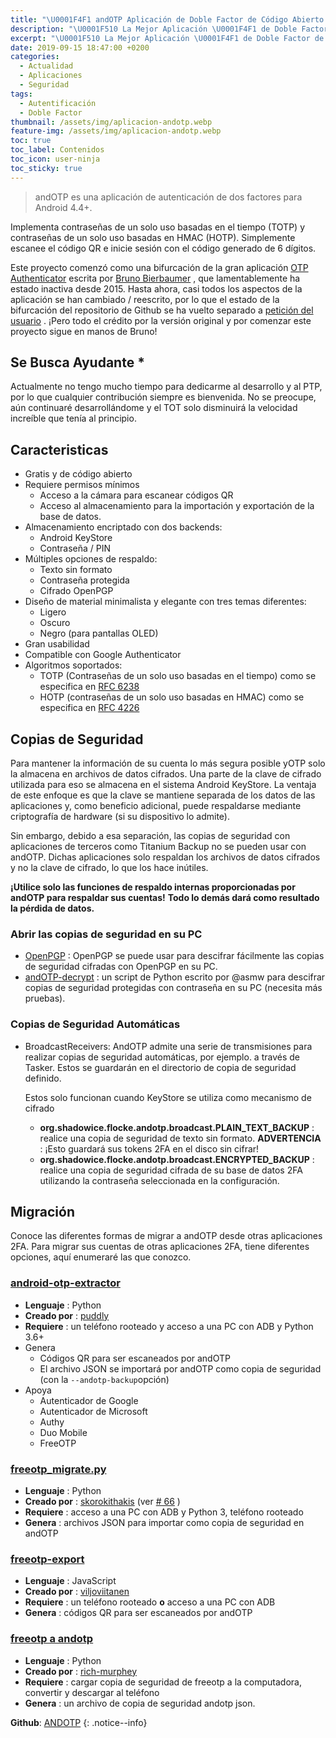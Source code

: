 ```yaml
---
title: "\U0001F4F1 andOTP Aplicación de Doble Factor de Código Abierto para Android"
description: "\U0001F510 La Mejor Aplicación \U0001F4F1 de Doble Factor de Código Abierto para Android"
excerpt: "\U0001F510 La Mejor Aplicación \U0001F4F1 de Doble Factor de Código Abierto para Android"
date: 2019-09-15 18:47:00 +0200
categories:
  - Actualidad
  - Aplicaciones
  - Seguridad
tags:
  - Autentificación
  - Doble Factor
thumbnail: /assets/img/aplicacion-andotp.webp
feature-img: /assets/img/aplicacion-andotp.webp
toc: true
toc_label: Contenidos
toc_icon: user-ninja
toc_sticky: true
---
```


> andOTP es una aplicaci&oacute;n de autenticaci&oacute;n de dos factores para Android 4.4+.

Implementa contrase&ntilde;as de un solo uso basadas en el tiempo (TOTP) y contrase&ntilde;as de un solo uso basadas en HMAC (HOTP). Simplemente escanee el c&oacute;digo QR e inicie sesi&oacute;n con el c&oacute;digo generado de 6 d&iacute;gitos.

Este proyecto comenz&oacute; como una bifurcaci&oacute;n de la gran aplicaci&oacute;n [OTP Authenticator](https://github.com/0xbb/otp-authenticator) escrita por [Bruno Bierbaumer](https://github.com/0xbb) , que lamentablemente ha estado inactiva desde 2015. Hasta ahora, casi todos los aspectos de la aplicaci&oacute;n se han cambiado / reescrito, por lo que el estado de la bifurcaci&oacute;n del repositorio de Github se ha vuelto separado a [petici&oacute;n del usuario](https://github.com/andOTP/andOTP/issues/145) . &iexcl;Pero todo el cr&eacute;dito por la versi&oacute;n original y por comenzar este proyecto sigue en manos de Bruno\!

## Se Busca Ayudante \*

Actualmente no tengo mucho tiempo para dedicarme al desarrollo y al PTP, por lo que cualquier contribuci&oacute;n siempre es bienvenida. No se preocupe, a&uacute;n continuar&eacute; desarroll&aacute;ndome y el TOT solo disminuir&aacute; la velocidad incre&iacute;ble que ten&iacute;a al principio.

## Caracteristicas

* Gratis y de c&oacute;digo abierto
* Requiere permisos m&iacute;nimos
  * Acceso a la c&aacute;mara para escanear c&oacute;digos QR
  * Acceso al almacenamiento para la importaci&oacute;n y exportaci&oacute;n de la base de datos.
* Almacenamiento encriptado con dos backends:
  * Android KeyStore
  * Contrase&ntilde;a / PIN
* M&uacute;ltiples opciones de respaldo:
  * Texto sin formato
  * Contrase&ntilde;a protegida
  * Cifrado OpenPGP
* Dise&ntilde;o de material minimalista y elegante con tres temas diferentes:
  * Ligero
  * Oscuro
  * Negro (para pantallas OLED)
* Gran usabilidad
* Compatible con Google Authenticator
* Algoritmos soportados:
  * TOTP (Contrase&ntilde;as de un solo uso basadas en el tiempo) como se especifica en [RFC 6238](https://tools.ietf.org/html/rfc6238)
  * HOTP (contrase&ntilde;as de un solo uso basadas en HMAC) como se especifica en [RFC 4226](https://tools.ietf.org/html/rfc4226)

## Copias de Seguridad

Para mantener la informaci&oacute;n de su cuenta lo m&aacute;s segura posible yOTP solo la almacena en archivos de datos cifrados. Una parte de la clave de cifrado utilizada para eso se almacena en el sistema Android KeyStore. La ventaja de este enfoque es que la clave se mantiene separada de los datos de las aplicaciones y, como beneficio adicional, puede respaldarse mediante criptograf&iacute;a de hardware (si su dispositivo lo admite).

Sin embargo, debido a esa separaci&oacute;n, las copias de seguridad con aplicaciones de terceros como Titanium Backup no se pueden usar con andOTP. Dichas aplicaciones solo respaldan los archivos de datos cifrados y no la clave de cifrado, lo que los hace in&uacute;tiles.

**&iexcl;Utilice solo las funciones de respaldo internas proporcionadas por andOTP para respaldar sus cuentas\!** **Todo lo dem&aacute;s dar&aacute; como resultado la p&eacute;rdida de datos.**

### Abrir las copias de seguridad en su PC

* [OpenPGP](http://openpgp.org/) : OpenPGP se puede usar para descifrar f&aacute;cilmente las copias de seguridad cifradas con OpenPGP en su PC.
* [andOTP-decrypt](https://github.com/asmw/andOTP-decrypt) : un script de Python escrito por @asmw para descifrar copias de seguridad protegidas con contrase&ntilde;a en su PC (necesita m&aacute;s pruebas).

### Copias de Seguridad Autom&aacute;ticas

* BroadcastReceivers: AndOTP admite una serie de transmisiones para realizar copias de seguridad autom&aacute;ticas, por ejemplo. a trav&eacute;s de Tasker. Estos se guardar&aacute;n en el directorio de copia de seguridad definido.

  Estos solo funcionan cuando KeyStore se utiliza como mecanismo de cifrado

  * **org.shadowice.flocke.andotp.broadcast.PLAIN\_TEXT\_BACKUP** : realice una copia de seguridad de texto sin formato. **ADVERTENCIA** : &iexcl;Esto guardar&aacute; sus tokens 2FA en el disco sin cifrar\!
  * **org.shadowice.flocke.andotp.broadcast.ENCRYPTED\_BACKUP** : realice una copia de seguridad cifrada de su base de datos 2FA utilizando la contrase&ntilde;a seleccionada en la configuraci&oacute;n.

## Migraci&oacute;n

Conoce las diferentes formas de migrar a andOTP desde otras aplicaciones 2FA. Para migrar sus cuentas de otras aplicaciones 2FA, tiene diferentes opciones, aqu&iacute; enumerar&eacute; las que conozco.

### [android-otp-extractor](https://github.com/puddly/android-otp-extractor)

* **Lenguaje** : Python
* **Creado por** : [puddly](https://github.com/puddly)
* **Requiere** : un tel&eacute;fono rooteado y acceso a una PC con ADB y Python 3.6+
* Genera
  * C&oacute;digos QR para ser escaneados por andOTP
  * El archivo JSON se importar&aacute; por andOTP como copia de seguridad (con la `--andotp-backup`opci&oacute;n)
* Apoya
  * Autenticador de Google
  * Autenticador de Microsoft
  * Authy
  * Duo Mobile
  * FreeOTP

### [freeotp\_migrate.py](https://www.stavros.io/tips/migrate-freeotp-to-andotp/)

* **Lenguaje** : Python
* **Creado por** : [skorokithakis](https://github.com/skorokithakis) (ver [\# 66](https://github.com/flocke/andOTP/issues/66) )
* **Requiere** : acceso a una PC con ADB y Python 3, tel&eacute;fono rooteado
* **Genera** : archivos JSON para importar como copia de seguridad en andOTP

### [freeotp-export](https://github.com/viljoviitanen/freeotp-export)

* **Lenguaje** : JavaScript
* **Creado por** : [viljoviitanen](https://github.com/viljoviitanen)
* **Requiere** : un tel&eacute;fono rooteado **o** acceso a una PC con ADB
* **Genera** : c&oacute;digos QR para ser escaneados por andOTP

### [freeotp a andotp](https://github.com/rich-murphey/freeotp-to-andotp)

* **Lenguaje** : Python
* **Creado por** : [rich-murphey](https://github.com/rich-murphey)
* **Requiere** : cargar copia de seguridad de freeotp a la computadora, convertir y descargar al tel&eacute;fono
* **Genera** : un archivo de copia de seguridad andotp json.

**Github**\: [ANDOTP](https://kutt.it/andotp-github "Enlace al código de la librería libre de Github del proyecto ANDOTP")
{: .notice--info}